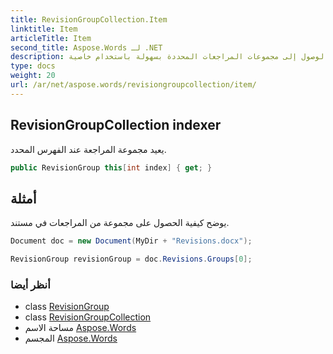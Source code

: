```yaml
---
title: RevisionGroupCollection.Item
linktitle: Item
articleTitle: Item
second_title: Aspose.Words لـ .NET
description: تمتع بالوصول إلى مجموعات المراجعات المحددة بسهولة باستخدام خاصية RevisionGroupCollection. حسّن إدارة بياناتك بفهرسة دقيقة.
type: docs
weight: 20
url: /ar/net/aspose.words/revisiongroupcollection/item/
---
```

## RevisionGroupCollection indexer

يعيد مجموعة المراجعة عند الفهرس المحدد.

```csharp
public RevisionGroup this[int index] { get; }
```

## أمثلة

يوضح كيفية الحصول على مجموعة من المراجعات في مستند.

```csharp
Document doc = new Document(MyDir + "Revisions.docx");

RevisionGroup revisionGroup = doc.Revisions.Groups[0];
```

### أنظر أيضا

* class [RevisionGroup](../../revisiongroup/)
* class [RevisionGroupCollection](../)
* مساحة الاسم [Aspose.Words](../../../aspose.words/)
* المجسم [Aspose.Words](../../../)
